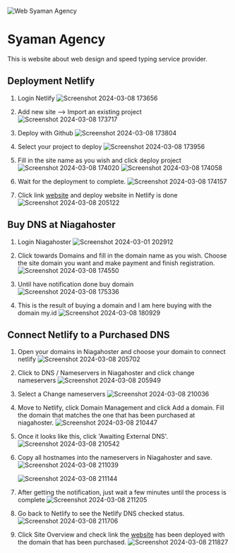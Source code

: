 <!-- [![Review Assignment Due Date](https://classroom.github.com/assets/deadline-readme-button-24ddc0f5d75046c5622901739e7c5dd533143b0c8e959d652212380cedb1ea36.svg)](https://classroom.github.com/a/NtxSJSoQ) -->

![Web Syaman Agency](https://github.com/RevoU-FSSE-4/milestone-1-mhsyaman/assets/98678219/7b7a0811-0e5d-4b3c-9653-ee48722131c6)

# Syaman Agency

This is website about web design and speed typing service provider.

## Deployment Netlify

1. Login Netlify
    ![Screenshot 2024-03-08 173656](https://github.com/RevoU-FSSE-4/milestone-1-mhsyaman/assets/98678219/d4e1c612-ef4f-400f-b004-cc1b2ca01b7a)

2. Add new site --> Import an existing project
    ![Screenshot 2024-03-08 173717](https://github.com/RevoU-FSSE-4/milestone-1-mhsyaman/assets/98678219/e291a6d0-a077-4840-9a13-96e8a79fa9a7)

3. Deploy with Github
    ![Screenshot 2024-03-08 173804](https://github.com/RevoU-FSSE-4/milestone-1-mhsyaman/assets/98678219/4ee3bf5d-530a-4239-94aa-bed61d76637b)

4. Select your project to deploy
    ![Screenshot 2024-03-08 173956](https://github.com/RevoU-FSSE-4/milestone-1-mhsyaman/assets/98678219/199e7bde-9867-426b-93e6-cbafeb67a6f0)

5. Fill in the site name as you wish and click deploy project
    ![Screenshot 2024-03-08 174020](https://github.com/RevoU-FSSE-4/milestone-1-mhsyaman/assets/98678219/540f45a5-8896-4675-ba02-51a86900437d)
    ![Screenshot 2024-03-08 174058](https://github.com/RevoU-FSSE-4/milestone-1-mhsyaman/assets/98678219/6e238cc2-42f3-4680-990f-65c6527fa5c5)

6. Wait for the deployment to complete.
    ![Screenshot 2024-03-08 174157](https://github.com/RevoU-FSSE-4/milestone-1-mhsyaman/assets/98678219/a575f349-3cb6-4a89-b0ea-13108698b0aa)

7. Click link [website](https://syaman-agency.netlify.app/) and deploy website in Netlify is done
    ![Screenshot 2024-03-08 205122](https://github.com/RevoU-FSSE-4/milestone-1-mhsyaman/assets/98678219/39838687-8e08-498c-9bf1-4fa381ef05c7)


## Buy DNS at Niagahoster

1. Login Niagahoster
    ![Screenshot 2024-03-01 202912](https://github.com/RevoU-FSSE-4/module-2-mhsyaman/assets/98678219/3f7e8fc6-2141-47b2-8a27-90dc125559a5)

2. Click towards Domains and fill in the domain name as you wish. Choose the site domain you want and make payment and finish registration.
    ![Screenshot 2024-03-08 174550](https://github.com/RevoU-FSSE-4/milestone-1-mhsyaman/assets/98678219/cb1c4722-5f04-4f88-a0c4-626a350929f2)

3. Until have notification done buy domain
    ![Screenshot 2024-03-08 175336](https://github.com/RevoU-FSSE-4/milestone-1-mhsyaman/assets/98678219/5bbbdf1a-2485-4ef4-ab09-a2b840f341d8)

4. This is the result of buying a domain and I am here buying with the domain my.id
    ![Screenshot 2024-03-08 180929](https://github.com/RevoU-FSSE-4/milestone-1-mhsyaman/assets/98678219/4324f395-ec03-452d-9448-945169c0218d)


## Connect Netlify to a Purchased DNS

1. Open your domains in Niagahoster and choose your domain to connect netlify
    ![Screenshot 2024-03-08 205702](https://github.com/RevoU-FSSE-4/milestone-1-mhsyaman/assets/98678219/1e822643-cf80-4942-9269-e7553e7f9be5)

2. Click to DNS / Nameservers in Niagahoster and click change nameservers
    ![Screenshot 2024-03-08 205949](https://github.com/RevoU-FSSE-4/milestone-1-mhsyaman/assets/98678219/35f0b3cf-2394-4289-89d1-64f63d3032b2)

3. Select a Change nameservers
    ![Screenshot 2024-03-08 210036](https://github.com/RevoU-FSSE-4/milestone-1-mhsyaman/assets/98678219/2c80f246-562f-42ae-847d-afcc8a35a039)


4. Move to Netlify, click Domain Management and click Add a domain. Fill the domain that matches the one that has been purchased at niagahoster.
    ![Screenshot 2024-03-08 210447](https://github.com/RevoU-FSSE-4/milestone-1-mhsyaman/assets/98678219/d8a9e3a6-2d07-4e6e-a828-c17cf0520a8e)

5. Once it looks like this, click 'Awaiting External DNS'.
    ![Screenshot 2024-03-08 210542](https://github.com/RevoU-FSSE-4/milestone-1-mhsyaman/assets/98678219/74a789a4-fc82-4eaa-8d67-bbde16d3db7a)

6. Copy all hostnames into the nameservers in Niagahoster and save.
    ![Screenshot 2024-03-08 211039](https://github.com/RevoU-FSSE-4/milestone-1-mhsyaman/assets/98678219/70aa8061-fb91-48ad-89cf-0ba8b4d9bd44)

    ![Screenshot 2024-03-08 211144](https://github.com/RevoU-FSSE-4/milestone-1-mhsyaman/assets/98678219/f7ed6a6b-89d0-4258-9154-2c1911b02072)

9. After getting the notification, just wait a few minutes until the process is complete
    ![Screenshot 2024-03-08 211205](https://github.com/RevoU-FSSE-4/milestone-1-mhsyaman/assets/98678219/2e03f656-e005-4ac9-8b79-4695800aac77)

10. Go back to Netlify to see the Netlify DNS checked status.
    ![Screenshot 2024-03-08 211706](https://github.com/RevoU-FSSE-4/milestone-1-mhsyaman/assets/98678219/b3f2e2e0-b113-42a0-8026-a3ec0c71506c)


11. Click Site Overview and check link the [website](https://syaman-agency.my.id/) has been deployed with the domain that has been purchased.
    ![Screenshot 2024-03-08 211827](https://github.com/RevoU-FSSE-4/milestone-1-mhsyaman/assets/98678219/80183122-4518-4ee6-bf87-2b5e3867adaf)

